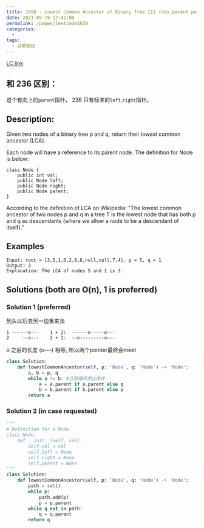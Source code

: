 ```yaml
---
title: 1650 - Lowest Common Ancester of Binary Tree III (has parent pointer)
date: 2021-09-19 17:42:00
permalink: /pages/leetcode1650
categories:
  - 
tags:
  - 近期面经
---
```

[LC link](https://leetcode.com/problems/lowest-common-ancestor-of-a-binary-tree-iii)
## 和 236 区别：
这个有向上的`parent`指针， 236 只有标准的`left`,`right`指针。
## Description:
Given two nodes of a binary tree p and q, return their lowest common ancestor (LCA).

Each node will have a reference to its parent node. The definition for Node is below:
```
class Node {
    public int val;
    public Node left;
    public Node right;
    public Node parent;
}
```
According to the definition of LCA on Wikipedia: "The lowest common ancestor of two nodes p and q in a tree T is the lowest node that has both p and q as descendants (where we allow a node to be a descendant of itself)."

 
## Examples
```
Input: root = [3,5,1,6,2,0,8,null,null,7,4], p = 5, q = 1
Output: 3
Explanation: The LCA of nodes 5 and 1 is 3.
```
## Solutions (both are O(n), 1 is preferred)
### Solution 1 (preferred)
到头以后去另一边重来法
```
1 ------o---    1 + 2:  ------o-----o---
2     --o---    2 + 1:  --o---------o--- 
```
o 之后的长度 (o---) 相等, 所以两个pointer最终会meet

```python
class Solution:
    def lowestCommonAncestor(self, p: 'Node', q: 'Node') -> 'Node':
        a, b = p, q
        while a != b: #注意循环停止条件
            a = a.parent if a.parent else q
            b = b.parent if b.parent else p
        return a        
```
### Solution 2 (in case requested)
```python
"""
# Definition for a Node.
class Node:
    def __init__(self, val):
        self.val = val
        self.left = None
        self.right = None
        self.parent = None
"""
class Solution:
    def lowestCommonAncestor(self, p: 'Node', q: 'Node') -> 'Node':
        path = set()
        while p:
            path.add(p)
            p = p.parent 
        while q not in path:
            q = q.parent 
        return q
```